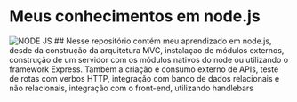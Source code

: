 # Meus conhecimentos em node.js
<img aling='center' alt= 'NODE JS' src='https://img.shields.io/badge/Node.js-43853D?style=for-the-badge&logo=node.js&logoColor=white'/>
## Nesse repositório contém meu aprendizado em node.js, desde da construção da arquitetura MVC, instalaçao de módulos externos, construção de um servidor com os módulos nativos do node 
ou utilizando o framework Express. Também a criação e consumo externo de APIs, teste de rotas com verbos HTTP, integração com banco de dados relacionais 
e não relacionais, integração com o front-end, utilizando handlebars
